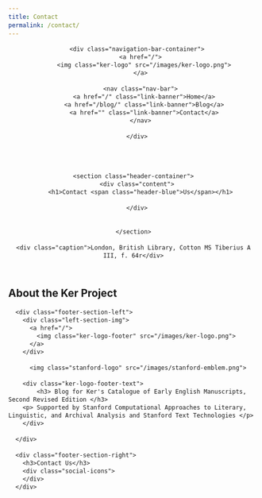 ```yaml
---
title: Contact
permalink: /contact/
---
```


<html>
<head>
  <title>Ker Blog</title>
  <link rel="stylesheet" href="/style/contact.css">
  <link rel="preconnect" href="https://fonts.googleapis.com">
  <link rel="preconnect" href="https://fonts.gstatic.com" crossorigin>
  <link href="https://fonts.googleapis.com/css2?family=Inknut+Antiqua:wght@300;400;500;600;700;800;900&family=Inter:wght@200;300;400;500;600;700&display=swap" rel="stylesheet">
  <link rel="stylesheet" href="https://cdnjs.cloudflare.com/ajax/libs/font-awesome/6.0.0-beta3/css/all.min.css" integrity="sha512-qK8G4q4MzTq+v/UMsBXIOEl/QnJ3x8WHT9u50Q0aiqHocb5RoYASd5p89EDOvaJFBeUyCOoE0myZszHsksf4A==" crossorigin="anonymous" referrerpolicy="no-referrer" />
</head>

<body>


  <header>

      <div class="navigation-bar-container">
        <a href="/">
          <img class="ker-logo" src="/images/ker-logo.png">
        </a>
        
        <nav class="nav-bar">
          <a href="/" class="link-banner">Home</a>
          <a href="/blog/" class="link-banner">Blog</a>
          <a href="" class="link-banner">Contact</a>
        </nav>

      </div>




    <section class="header-container">
      <div class="content">
        <h1>Contact <span class="header-blue">Us</span></h1>
        
      </div>

  
    </section>

    <div class="caption">London, British Library, Cotton MS Tiberius A III, f. 64r</div>
  </header>






  <main>
    <h2 class="about-title">About the Ker Project</h2>



  </main>





<footer class="footer"> 
    <div class="footer-container">

      <div class="footer-section-left">
        <div class="left-section-img">
          <a href="/">
            <img class="ker-logo-footer" src="/images/ker-logo.png">
          </a>
        </div>

          <img class="stanford-logo" src="/images/stanford-emblem.png">
  
        <div class="ker-logo-footer-text">
            <h3> Blog for Ker's Catalogue of Early English Manuscripts, Second Revised Edition </h3>
        <p> Supported by Stanford Computational Approaches to Literary, Linguistic, and Archival Analysis and Stanford Text Technologies </p>
        </div>

      </div>

      <div class="footer-section-right">
        <h3>Contact Us</h3>
        <div class="social-icons">
        </div>
      </div>






